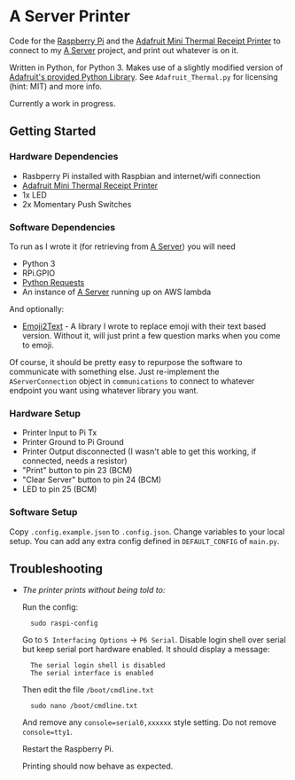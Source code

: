 # A Server Printer

Code for the [Raspberry Pi](https://www.raspberrypi.org/) and the [Adafruit Mini Thermal Receipt Printer](https://www.adafruit.com/product/597) to connect to my [A Server](https://github.com/SamCB/A-Server) project, and print out whatever is on it.

Written in Python, for Python 3.
Makes use of a slightly modified version of [Adafruit's provided Python Library](https://github.com/adafruit/Python-Thermal-Printer/blob/master/Adafruit_Thermal.py). See `Adafruit_Thermal.py` for licensing (hint: MIT) and more info.

Currently a work in progress.

## Getting Started

### Hardware Dependencies

* Rasbperry Pi installed with Raspbian and internet/wifi connection
* [Adafruit Mini Thermal Receipt Printer](https://www.adafruit.com/product/597)
* 1x LED
* 2x Momentary Push Switches

### Software Dependencies

To run as I wrote it (for retrieving from [A Server](https://github.com/SamCB/A-Server)) you will need 

* Python 3
* RPi.GPIO
* [Python Requests](http://docs.python-requests.org/en/master/)
* An instance of [A Server](https://github.com/SamCB/A-Server) running up on AWS lambda

And optionally:

* [Emoji2Text](https://github.com/SamCB/Emoji2Text) - A library I wrote to replace emoji with their text based version. Without it, will just print a few question marks when you come to emoji.

Of course, it should be pretty easy to repurpose the software to communicate with something else.
Just re-implement the `AServerConnection` object in `communications` to connect to whatever endpoint you want using whatever library you want.

### Hardware Setup

* Printer Input to Pi Tx
* Printer Ground to Pi Ground
* Printer Output disconnected (I wasn't able to get this working, if connected, needs a resistor)
* "Print" button to pin 23 (BCM)
* "Clear Server" button to pin 24 (BCM)
* LED to pin 25 (BCM)

### Software Setup

Copy `.config.example.json` to `.config.json`.
Change variables to your local setup.
You can add any extra config defined in `DEFAULT_CONFIG` of `main.py`.

## Troubleshooting

* *The printer prints without being told to:*

    Run the config:

        sudo raspi-config

    Go to `5 Interfacing Options` -> `P6 Serial`.
    Disable login shell over serial but keep serial port hardware enabled.
    It should display a message:

        The serial login shell is disabled
        The serial interface is enabled

    Then edit the file `/boot/cmdline.txt`

        sudo nano /boot/cmdline.txt

    And remove any `console=serial0,xxxxxx` style setting.
    Do not remove `console=tty1`.

    Restart the Raspberry Pi.

    Printing should now behave as expected.
